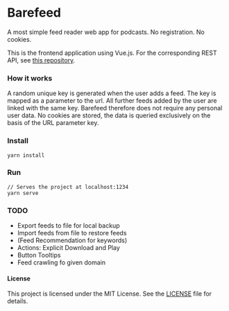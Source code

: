 # Barefeed
A most simple feed reader web app for podcasts. No registration. No cookies.

This is the frontend application using Vue.js.
For the corresponding REST API, see [this repository](https://github.com/cdrcqnts/barefeed-rest).

### How it works
A random unique key is generated when the user adds a feed.
The key is mapped as a parameter to the url. All further feeds added by the user are linked with the same key.
Barefeed therefore does not require any personal user data. 
No cookies are stored, the data is queried exclusively on the basis of the URL parameter key.

### Install
```
yarn install
```

### Run
```
// Serves the project at localhost:1234
yarn serve 
```

### TODO
- Export feeds to file for local backup
- Import feeds from file to restore feeds
- (Feed Recommendation for keywords)
- Actions: Explicit Download and Play
- Button Tooltips
- Feed crawling fo given domain

#### License
This project is licensed under the MIT License. See the [LICENSE](https://github.com/cdrcqnts/barefeed/blob/master/LICENSE) file for details.